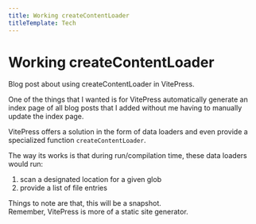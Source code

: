```yaml
---
title: Working createContentLoader
titleTemplate: Tech
---
```


# Working createContentLoader

Blog post about using createContentLoader in VitePress.

One of the things that I wanted is for VitePress automatically generate an index page of all blog posts that I added
without me having to manually update the index page.

VitePress offers a solution in the form of data loaders and even provide a specialized function `createContentLoader`.

The way its works is that during run/compilation time, these data loaders would run:

1. scan a designated location for a given glob
2. provide a list of file entries

Things to note are that, this will be a snapshot.  
Remember, VitePress is more of a static site generator.
